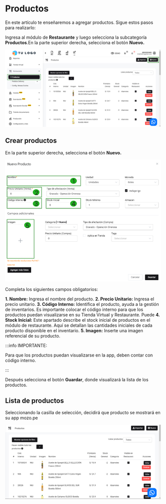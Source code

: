 # Productos

En este artículo te enseñaremos a agregar productos. Sigue estos pasos para realizarlo:

Ingresa al módulo de **Restaurante** y luego selecciona la subcategoría **Productos**.En la parte superior derecha, selecciona el botón **Nuevo.**

![Alt text](img/restaurante5.jpg)

## Crear productos

En la parte superior derecha, selecciona el botón **Nuevo.**

![Alt text](img/restaurante6.jpg)

Completa los siguientes campos obligatorios:

**1. Nombre:** Ingresa el nombre del producto.
**2. Precio Unitario:** Ingresa el precio unitario.
**3. Código Interno:**  Identifica el producto, ayuda a la gestión de inventarios. Es importante colocar el código interno para que los productos puedan visualizarse en su Tienda Virtual y Restaurante. Puede 
**4. Stock Inicial:** Este apartado describe el stock inicial de productos en el módulo de restaurante. Aquí se detallan las cantidades iniciales de cada producto disponible en el inventario.
**5. Imagen:** Inserte una imagen referencial de su producto.

:::info IMPORTANTE:

Para que los productos puedan visualizarse en la app, deben contar con código interno.

:::

Después selecciona el botón **Guardar**, donde visualizará la lista de los productos.

## Lista de productos

Seleccionando la casilla de selección, decidirá que producto se mostrará en su app mozo.pe

![Alt text](img/restaurante7.jpg)
